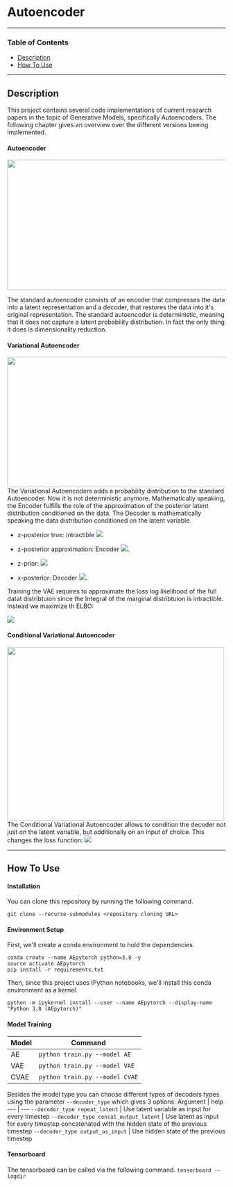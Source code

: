 # Autoencoder 
---

### Table of Contents
- [Description](#description)
- [How To Use](#how-to-use)

---

## Description

This project contains several code implementations of current research papers in the topic of Generative Models, specifically Autoencoders. The following chapter gives an overview over the different versions beeing implemented.

#### Autoencoder
<img src="https://sci2lab.github.io/ml_tutorial/images/autoen_architecture.png" width="600" height="300">

The standard autoencoder consists of an encoder that compresses the data into a latent representation and a decoder, that restores the data into it's original representation. The standard autoencoder is deterministic, meaning that it does not capture a latent probability distribution. In fact the only thing it does is dimensionality reduction.

#### Variational Autoencoder
<img src="https://lilianweng.github.io/lil-log/assets/images/vae-gaussian.png" width="600" height="300">
The Variational Autoencoders adds a probability distribution to the standard Autoencoder. Now it is not deterministic anymore. Mathematically speaking, the Encoder fulfills the role of the approximation of the posterior latent distribution conditioned on the data. The Decoder is mathematically speaking the data distribution conditioned on the latent variable.

- z-posterior true: intractible      <img src="https://render.githubusercontent.com/render/math?math=p(z|x)"> 

- z-posterior approximation: Encoder <img src="https://render.githubusercontent.com/render/math?math=q(z|x)">. 
 
- z-prior:                           <img src="https://render.githubusercontent.com/render/math?math=p(z|x)"> 
  
- x-posterior: Decoder               <img src="https://render.githubusercontent.com/render/math?math=p(x|z)">. 

Training the VAE requires to approximate the loss log likelihood of the full datat distribtuion since the Integral of the marginal distribtuion is intractible. Instead we maximize th ELBO:

<img src="https://render.githubusercontent.com/render/math?math=log(p(x)) \geq L = E[log(p(x|z))] - KL(q(z|x)-p(z))">

#### Conditional Variational Autoencoder
<img src="https://media.springernature.com/original/springer-static/image/chp%3A10.1007%2F978-981-15-1956-7_15/MediaObjects/492966_1_En_15_Fig1_HTML.png" width="500" height="400">
The Conditional Variational Autoencoder allows to condition the decoder not just on the latent variable, but additionally on an input of choice. This changes the loss function:

<img src="https://render.githubusercontent.com/render/math?math=log(p(x)) \geq L = E[log(p(x|z,c))] - KL(q(z|x)-p(z,c))">



---

## How To Use

#### Installation
You can clone this repository by running the following command.
```
git clone --recurse-submodules <repository cloning URL>
```
#### Environment Setup
First, we'll create a conda environment to hold the dependencies.
```
conda create --name AEpytorch python=3.8 -y
source activate AEpytorch
pip install -r requirements.txt
```
Then, since this project uses IPython notebooks, we'll install this conda environment as a kernel.
```
python -m ipykernel install --user --name AEpytorch --display-name "Python 3.8 (AEpytorch)"
```

#### Model Training
Model | Command
--- | --- 
AE | ```python train.py --model AE```
VAE | ```python train.py --model VAE```
CVAE | ```python train.py --model CVAE```

Besides the model type you can choose different types of decoders types using the parameter ```--decoder_type``` which gives 3 options:
Argument | help
--- | ---
```--decoder_type repeat_latent``` | Use latent variable as input for every timestep
```--decoder_type concat_output_latent``` | Use latent as input for every timestep concatenated with the hidden state of the previous timestep
```--decoder_type output_as_input``` | Use hidden state of the previous timestep



#### Tensorboard
The tensorboard can be called via the following command.
```tensorboard --logdir```
